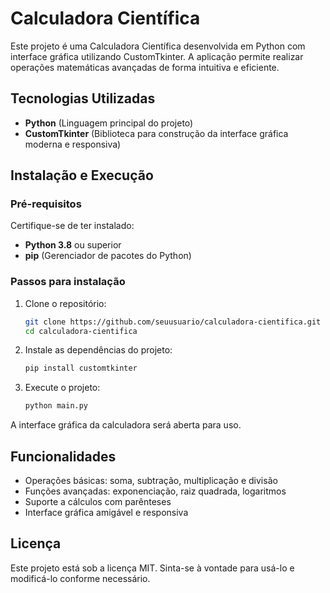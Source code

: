 # Calculadora Científica

Este projeto é uma Calculadora Científica desenvolvida em Python com interface gráfica utilizando CustomTkinter. A aplicação permite realizar operações matemáticas avançadas de forma intuitiva e eficiente.

## Tecnologias Utilizadas

- **Python** (Linguagem principal do projeto)
- **CustomTkinter** (Biblioteca para construção da interface gráfica moderna e responsiva)

## Instalação e Execução

### Pré-requisitos

Certifique-se de ter instalado:
- **Python 3.8** ou superior
- **pip** (Gerenciador de pacotes do Python)

### Passos para instalação

1. Clone o repositório:
   ```sh
   git clone https://github.com/seuusuario/calculadora-cientifica.git
   cd calculadora-cientifica
   ```

2. Instale as dependências do projeto:
   ```sh
   pip install customtkinter
   ```

3. Execute o projeto:
   ```sh
   python main.py
   ```

A interface gráfica da calculadora será aberta para uso.

## Funcionalidades

- Operações básicas: soma, subtração, multiplicação e divisão
- Funções avançadas: exponenciação, raiz quadrada, logaritmos
- Suporte a cálculos com parênteses
- Interface gráfica amigável e responsiva

## Licença

Este projeto está sob a licença MIT. Sinta-se à vontade para usá-lo e modificá-lo conforme necessário.
